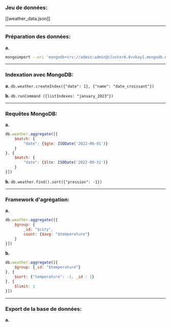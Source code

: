 ### Jeu de données: 

[[weather_data.json]]
___
### Préparation des données: 

__a.__ 
```sh
mongoimport --uri 'mongodb+srv://admin:admin@cluster0.0vvbay1.mongodb.net/?retryWrites=true&w=majority' -d tps -c weather --file weather_data.json
```
___
### Indexation avec MongoDB: 

__a.__ 
`db.weather.createIndex({"date": 1}, {"name": "date_croissant"})`

__b.__ 
`db.runCommand ({listIndexes: "january_2023"})`
___
### Requêtes MongoDB: 

__a.__  
```js
db.weather.aggregate([{
	$match: {
		"date": {$gte: ISODate('2022-06-01')}
	}
}, {
	$match: {
		"date": {$lte: ISODate('2022-08-31')}
	}
}])
```

__b.__ `db.weather.find().sort({"pression": -1})`
___
### Framework d'agrégation: 

__a.__ 
```js
db.weather.aggregate([{
	$group: {
		_id: "$city",
		count: {$avg: "$temperature"}
	}
}])
```

__b.__ 
```js
db.weather.aggregate([{
	$group: {_id: "$temperature"}
}, {
	$sort: {"temperature": -1, _id : 1}
}, {
	$limit: 1
}])
```
___
### Export de la base de données: 

__a.__ 